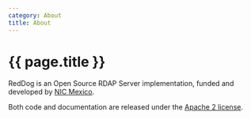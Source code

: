 ```yaml
---
category: About
title: About
---
```


# {{ page.title }}

RedDog is an Open Source RDAP Server implementation, funded and developed by [NIC Mexico](http://www.nic.mx/).

Both code and documentation are released under the [Apache 2 license](https://www.apache.org/licenses/LICENSE-2.0).
